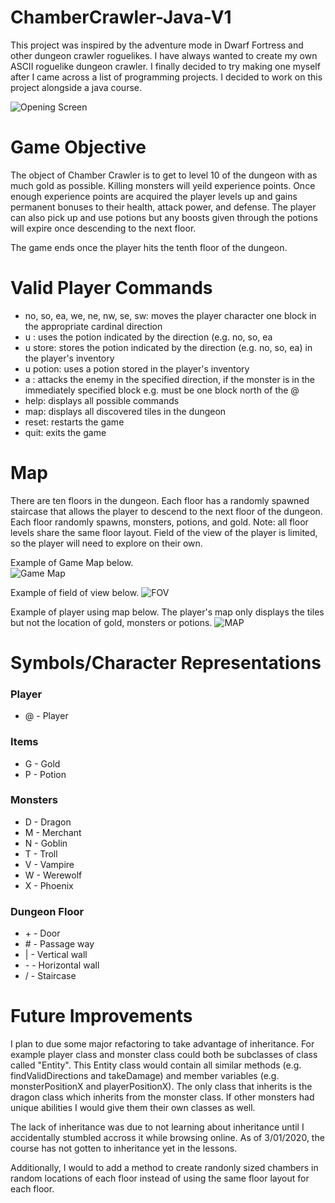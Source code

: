 # ChamberCrawler-Java-V1

This project was inspired by the adventure mode in Dwarf Fortress and other dungeon crawler roguelikes. I have always wanted to create my own ASCII roguelike dungeon crawler. I finally decided to try making one myself after I came across a list of programming projects. I decided to work on this project alongside a java course.

![Opening Screen](https://i.imgur.com/15ruLsC.png)

# Game Objective
The object of Chamber Crawler is to get to level 10 of the dungeon with as much gold as possible. Killing monsters will yeild experience points. Once enough experience points are acquired the player levels up and gains permanent bonuses to their health, attack power, and defense. The player can also pick up and use potions but any boosts given through the potions will expire once descending to the next floor.

The game ends once the player hits the tenth floor of the dungeon.

# Valid Player Commands
* no, so, ea, we, ne, nw, se, sw: moves the player character one block in the appropriate cardinal direction
* u <direction>: uses the potion indicated by the direction (e.g. no, so, ea
* u <direction> store: stores the potion indicated by the direction (e.g. no, so, ea) in the player's inventory
* u potion: uses a potion stored in the player's inventory
* a <direction>: attacks the enemy in the specified direction, if the monster is in the immediately specified block e.g. must be one block north of the @ 
* help: displays all possible commands
* map: displays all discovered tiles in the dungeon
* reset: restarts the game 
* quit: exits the game

# Map
There are ten floors in the dungeon. Each floor has a randomly spawned staircase that allows the player to descend to the next floor of the dungeon. Each floor randomly spawns, monsters, potions, and gold. Note: all floor levels share the same floor layout. Field of the view of the player is limited, so the player will need to explore on their own.

Example of Game Map below. <br>
![Game Map](https://i.imgur.com/PGTNKYx.png)

Example of field of view below.
![FOV](https://i.imgur.com/mmCUvKz.png)

Example of player using map below. The player's map only displays the tiles but not the location of gold, monsters or potions.
![MAP](https://i.imgur.com/GiV2BAt.png)

# Symbols/Character Representations
### Player
* @ - Player
### Items
* G - Gold
* P - Potion
### Monsters
* D - Dragon
* M - Merchant
* N - Goblin
* T - Troll
* V - Vampire
* W - Werewolf
* X - Phoenix
### Dungeon Floor
* <div>+ - Door</div>
* <div># - Passage way</div>
* <div>| - Vertical wall</div>
* <div>- - Horizontal wall</div>
* <div>/ - Staircase</div>

# Future Improvements
I plan to due some major refactoring to take advantage of inheritance. For example player class and monster class could both be subclasses of class called "Entity". This Entity class would contain all similar methods (e.g. findValidDirections and takeDamage) and member variables (e.g. monsterPositionX and playerPositionX). The only class that inherits is the dragon class which inherits from the monster class. If other monsters had unique abilities I would give them their own classes as well.

The lack of inheritance was due to not learning about inheritance until I accidentally stumbled accross it while browsing online. As of 3/01/2020, the course has not gotten to inheritance yet in the lessons.

Additionally, I would to add a method to create randonly sized chambers in random locations of each floor instead of using the same floor layout for each floor.
